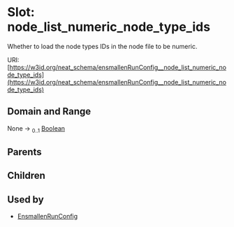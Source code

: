 
# Slot: node_list_numeric_node_type_ids


Whether to load the node types IDs in the node file to be numeric.

URI: [https://w3id.org/neat_schema/ensmallenRunConfig__node_list_numeric_node_type_ids](https://w3id.org/neat_schema/ensmallenRunConfig__node_list_numeric_node_type_ids)


## Domain and Range

None &#8594;  <sub>0..1</sub> [Boolean](types/Boolean.md)

## Parents


## Children


## Used by

 * [EnsmallenRunConfig](EnsmallenRunConfig.md)
